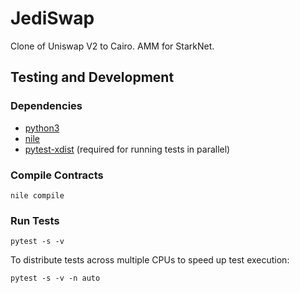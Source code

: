 # JediSwap

Clone of Uniswap V2 to Cairo. AMM for StarkNet.

## Testing and Development

### Dependencies

* [python3](https://www.python.org/downloads/release/python-3910/)
* [nile](https://github.com/OpenZeppelin/nile)
* [pytest-xdist](https://github.com/pytest-dev/pytest-xdist) (required for running tests in parallel)


### Compile Contracts
```
nile compile
```

### Run Tests
```
pytest -s -v
```
To distribute tests across multiple CPUs to speed up test execution: 
```
pytest -s -v -n auto
```